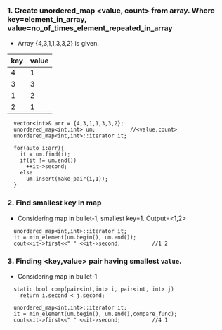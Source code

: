 ### 1. Create unordered_map <value, count> from array. Where key=element_in_array, value=no_of_times_element_repeated_in_array
  - Array {4,3,1,1,3,3,2} is given.

| key | value |
| --- | --- |
| 4 | 1 |
| 3 | 3 |
| 1 | 2 |
| 2 | 1 |

```
  vector<int>& arr = {4,3,1,1,3,3,2};
  unordered_map<int,int> um;           //<value,count>
  unordered_map<int,int>::iterator it;
      
  for(auto i:arr){
    it = um.find(i);
    if(it != um.end())
      ++it->second;
    else
      um.insert(make_pair(i,1));
  }
```

### 2. Find smallest key in map
  - Considering map in bullet-1, smallest key=1. Output=<1,2>
```
  unordered_map<int,int>::iterator it;
  it = min_element(um.begin(), um.end());
  cout<<it->first<<" " <<it->second;          //1 2
```

### 3. Finding <key,value> pair having smallest `value`.
  - Considering map in bullet-1
```
  static bool comp(pair<int,int> i, pair<int, int> j)
    return i.second < j.second;

  unordered_map<int,int>::iterator it;
  it = min_element(um.begin(), um.end(),compare_func);
  cout<<it->first<<" " <<it->second;          //4 1
```
